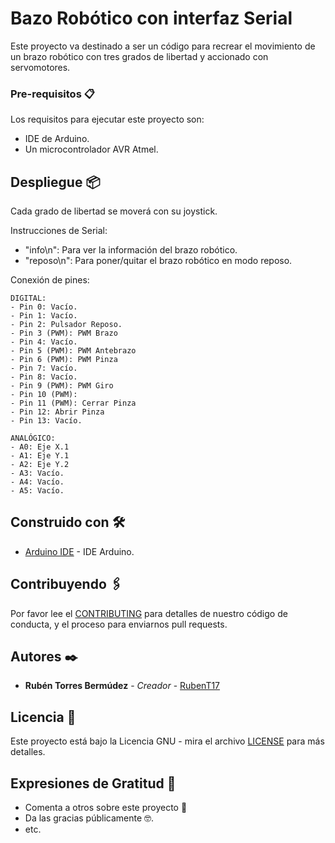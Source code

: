 # Bazo Robótico con interfaz Serial

Este proyecto va destinado a ser un código para recrear el movimiento de un brazo robótico con tres grados de libertad y accionado con servomotores.


### Pre-requisitos 📋

Los requisitos para ejecutar este proyecto son:
- IDE de Arduino.
- Un microcontrolador AVR Atmel.


## Despliegue 📦

Cada grado de libertad se moverá con su joystick.

Instrucciones de Serial:
- "info\n": Para ver la información del brazo robótico.
- "reposo\n": Para poner/quitar el brazo robótico en modo reposo.

Conexión de pines:

    DIGITAL:
    - Pin 0: Vacío.
    - Pin 1: Vacío.
    - Pin 2: Pulsador Reposo.
    - Pin 3 (PWM): PWM Brazo
    - Pin 4: Vacío.
    - Pin 5 (PWM): PWM Antebrazo
    - Pin 6 (PWM): PWM Pinza
    - Pin 7: Vacío.                         
    - Pin 8: Vacío.                      
    - Pin 9 (PWM): PWM Giro            
    - Pin 10 (PWM):                    
    - Pin 11 (PWM): Cerrar Pinza
    - Pin 12: Abrir Pinza
    - Pin 13: Vacío.
    
    ANALÓGICO:
    - A0: Eje X.1
    - A1: Eje Y.1
    - A2: Eje Y.2
    - A3: Vacío.
    - A4: Vacío.
    - A5: Vacío.

## Construido con 🛠️

* [Arduino IDE](https://www.arduino.cc/en/software) - IDE Arduino.


## Contribuyendo 🖇️

Por favor lee el [CONTRIBUTING](https://github.com/RubenT17/Prueba/blob/main/CONTRIBUTING) para detalles de nuestro código de conducta, y el proceso para enviarnos pull requests.


## Autores ✒️

* **Rubén Torres Bermúdez** - *Creador* - [RubenT17](https://github.com/RubenT17)


## Licencia 📄

Este proyecto está bajo la Licencia GNU - mira el archivo [LICENSE](https://github.com/RubenT17/Prueba/blob/main/LICENSE) para más detalles.


## Expresiones de Gratitud 🎁
* Comenta a otros sobre este proyecto 📢
* Da las gracias públicamente 🤓.
* etc.

